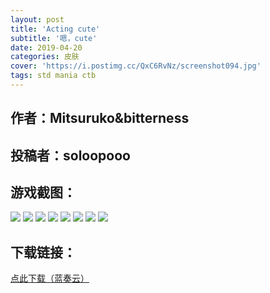 ```yaml
---
layout: post
title: 'Acting cute'
subtitle: '嗯，cute'
date: 2019-04-20
categories: 皮肤
cover: 'https://i.postimg.cc/QxC6RvNz/screenshot094.jpg'
tags: std mania ctb
---
```


## 作者：Mitsuruko&bitterness

## 投稿者：soloopooo

## 游戏截图：

<img src="https://i.postimg.cc/nr4HZM1H/screenshot091.jpg">

<img src="https://i.postimg.cc/656sTHWV/screenshot092.jpg">

<img src="https://i.postimg.cc/ZnTQBRSY/screenshot093.jpg">


<img src="https://i.postimg.cc/QxC6RvNz/screenshot094.jpg">


<img src="https://i.postimg.cc/GpFzFCz4/screenshot095.jpg">

<img src="https://i.postimg.cc/BQRCR6V8/screenshot096.jpg">

<img src="https://i.postimg.cc/PxK47Qgh/screenshot097.jpg">

<img src="https://i.postimg.cc/PJx4n8HD/screenshot098.jpg">

## 下载链接：

[点此下载（蓝奏云）](https://www.lanzous.com/i3ssmof)